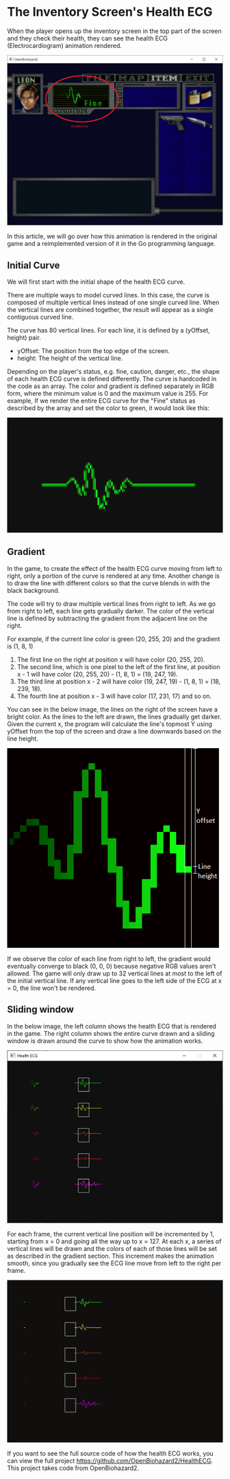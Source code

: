 # The Inventory Screen's Health ECG

When the player opens up the inventory screen in the top part of the screen and they check their health, they can see the health ECG (Electrocardiogram) animation rendered.

<div style="display:inline-block;">
<img src="https://raw.githubusercontent.com/OpenBiohazard2/openbiohazard2.github.io/main/assets/img/health-ecg-inventory.png" />
</div>

In this article, we will go over how this animation is rendered in the original game and a reimplemented version of it in the Go programming language.

## Initial Curve

We will first start with the initial shape of the health ECG curve.

There are multiple ways to model curved lines. In this case, the curve is composed of multiple vertical lines instead of one single curved line. When the vertical lines are combined together, the result will appear as a single contiguous curved line.

The curve has 80 vertical lines. For each line, it is defined by a (yOffset, height) pair.
* yOffset: The position from the top edge of the screen.
* height: The height of the vertical line.

Depending on the player's status, e.g. fine, caution, danger, etc., the shape of each health ECG curve is defined differently. The curve is hardcoded in the code as an array. The color and gradient is defined separately in RGB form, where the minimum value is 0 and the maximum value is 255. For example, If we render the entire ECG curve for the "Fine" status as described by the array and set the color to green, it would look like this:

<div style="display:inline-block;">
<img src="https://raw.githubusercontent.com/OpenBiohazard2/openbiohazard2.github.io/main/assets/img/health-ecg-full-curve.png" />
</div>

## Gradient

In the game, to create the effect of the health ECG curve moving from left to right, only a portion of the curve is rendered at any time. Another change is to draw the line with different colors so that the curve blends in with the black background.

The code will try to draw multiple vertical lines from right to left. As we go from right to left, each line gets gradually darker. The color of the vertical line is defined by subtracting the gradient from the adjacent line on the right.

For example, if the current line color is green (20, 255, 20) and the gradient is (1, 8, 1)
1. The first line on the right at position x will have color (20, 255, 20).
2. The second line, which is one pixel to the left of the first line, at position x - 1 will have color (20, 255, 20) - (1, 8, 1) = (19, 247, 19).
3. The third line at position x - 2 will have color (19, 247, 19) - (1, 8, 1) = (18, 239, 18).
4. The fourth line at position x - 3 will have color (17, 231, 17) and so on.

You can see in the below image, the lines on the right of the screen have a bright color. As the lines to the left are drawn, the lines gradually get darker. Given the current x, the program will calculate the line's topmost Y using yOffset from the top of the screen and draw a line downwards based on the line height.

<div style="display:inline-block;">
<img src="https://raw.githubusercontent.com/OpenBiohazard2/openbiohazard2.github.io/main/assets/img/health-ecg-gradient.png" />
</div>

If we observe the color of each line from right to left, the gradient would eventually converge to black (0, 0, 0) because negative RGB values aren't allowed. The game will only draw up to 32 vertical lines at most to the left of the initial vertical line. If any vertical line goes to the left side of the ECG at x = 0, the line won't be rendered.

## Sliding window

In the below image, the left column shows the health ECG that is rendered in the game. The right column shows the entire curve drawn and a sliding window is drawn around the curve to show how the animation works.

<div style="display:inline-block;">
<img src="https://raw.githubusercontent.com/OpenBiohazard2/openbiohazard2.github.io/main/assets/img/health-ecg-program.png" />
</div>

For each frame, the current vertical line position will be incremented by 1, starting from x = 0 and going all the way up to x = 127. At each x, a series of vertical lines will be drawn and the colors of each of those lines will be set as described in the gradient section. This increment makes the animation smooth, since you gradually see the ECG line move from left to the right per frame.

<div style="display:inline-block;">
<img src="https://raw.githubusercontent.com/OpenBiohazard2/openbiohazard2.github.io/main/assets/img/health-ecg-animation.gif" />
</div>

If you want to see the full source code of how the health ECG works, you can view the full project <https://github.com/OpenBiohazard2/HealthECG>. This project takes code from OpenBiohazard2.
